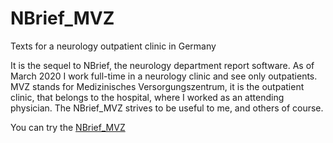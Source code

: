 # NBrief_MVZ
Texts for a neurology outpatient clinic in Germany

It is the sequel to NBrief, the neurology department report software. As of March 2020 I work full-time in a neurology clinic and see only outpatients. MVZ stands for Medizinisches Versorgungszentrum, it is the outpatient clinic, that belongs to the hospital, where I worked as an attending physician. The NBrief_MVZ strives to be useful to me, and others of course. 

You can try the [NBrief_MVZ](https://emanuilg.github.io/NBrief_MVZ/NBrief_MVZ.html)
